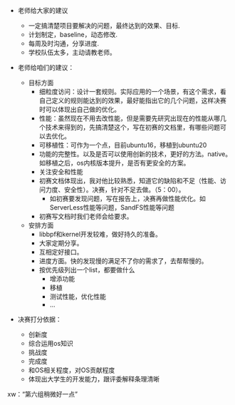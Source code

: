 
- 老师给大家的建议
    - 一定搞清楚项目要解决的问题，最终达到的效果、目标.
    - 计划制定，baseline，动态修改.
    - 每周及时沟通，分享进度.
    - 学校队伍太多，主动请教老师。

- 老师给咱们的建议：
    - 目标方面
        - 细粒度访问：设计一套规则。实际应用的一个场景，有这个需求，看自己定义的规则能达到的效果，最好能指出它的几个问题，这样决赛时可以体现出自己做的优化。
        - 性能：虽然现在不用去改性能，但是需要先研究出现在的性能从哪几个技术来得到的，先搞清楚这个，写在初赛的文档里，有哪些问题可以去优化。
        - 可移植性：可作为一个点，目前ubuntu16，移植到ubuntu20
        - 功能的完整性。以及是否可以使用创新的技术，更好的方法。native。如移植之后，os内核版本提升，是否有更安全的方案。
        - 关注安全和性能
        - 初赛文档体现出，我对他比较熟悉，知道它的缺陷和不足（性能、访问力度、安全性）。决赛，针对不足去做。（5：00）。
            - 如初赛要发现问题，写在报告上，决赛再做性能优化。如ServerLess性能等问题，SandFS性能等问题
        - 初赛写文档时我们老师会给要求。
    - 安排方面    
        - libbpf和kernel开发较难，做好持久的准备。
        - 大家定期分享。
        - 互相定好接口。
        - 进度方面。快的发现慢的满足不了你的需求了，去帮帮慢的。
        - 按优先级列出一个list，都要做什么
            - 增添功能
            - 移植
            - 测试性能，优化性能
            - ...

- 决赛打分依据：
    - 创新度
    - 综合运用os知识
    - 挑战度
    - 完成度
    - 和OS相关程度，对OS贡献程度
    - 体现出大学生的开发能力，跟评委解释条理清晰

xw：“第六组稍微好一点”
